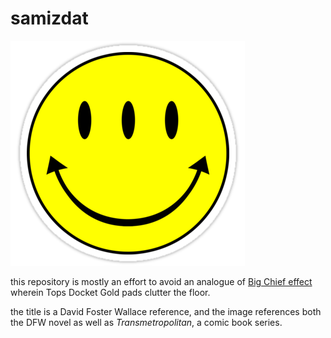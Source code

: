 # samizdat

![smiley](doc/img/smiley.png)

this repository is mostly an effort to avoid an analogue of
[Big Chief effect](https://en.wikipedia.org/wiki/Confederacy_of_dunces)
wherein Tops Docket Gold pads clutter the floor.

the title is a David Foster Wallace reference, and
the image references both the DFW novel as well as
_Transmetropolitan_, a comic book series.
